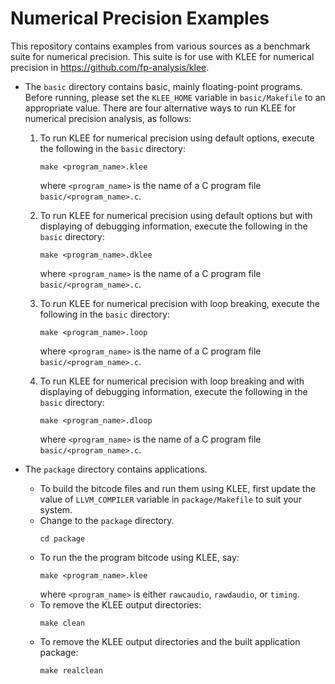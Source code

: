 # Numerical Precision Examples

This repository contains examples from various sources as a benchmark
suite for numerical precision. This suite is for use with KLEE for
numerical precision in https://github.com/fp-analysis/klee.

* The `basic` directory contains basic, mainly floating-point
  programs. Before running, please set the `KLEE_HOME` variable in
  `basic/Makefile` to an appropriate value. There are four alternative
  ways to run KLEE for numerical precision analysis, as follows:
  1. To run KLEE for numerical precision using default options,
     execute the following in the `basic` directory:
     ```
     make <program_name>.klee
     ```
     where `<program_name>` is the name of a C program file
     `basic/<program_name>.c`.
     
  2. To run KLEE for numerical precision using default options but
     with displaying of debugging information, execute the following
     in the `basic` directory:
     ```
     make <program_name>.dklee
     ```
     where `<program_name>` is the name of a C program file
     `basic/<program_name>.c`.
  3. To run KLEE for numerical precision with loop breaking, execute
     the following in the `basic` directory:
     ```
     make <program_name>.loop
     ```
     where `<program_name>` is the name of a C program file
     `basic/<program_name>.c`.
  
  4. To run KLEE for numerical precision with loop breaking and with
     displaying of debugging information, execute the following in the
     `basic` directory:
     ```
     make <program_name>.dloop
     ```
     where `<program_name>` is the name of a C program file
     `basic/<program_name>.c`.
  
* The `package` directory contains applications.
   * To build the bitcode files and run them using KLEE, first update
     the value of `LLVM_COMPILER` variable in `package/Makefile` to
     suit your system.
   * Change to the `package` directory.
     ```
     cd package
     ```
   * To run the the program bitcode using KLEE, say:
     ```
     make <program_name>.klee
     ```
     where `<program_name>` is either `rawcaudio`, `rawdaudio`, or `timing`.
   * To remove the KLEE output directories:
     ```
     make clean
     ```
   * To remove the KLEE output directories and the built application
     package:
     ```
     make realclean
     ```
     
